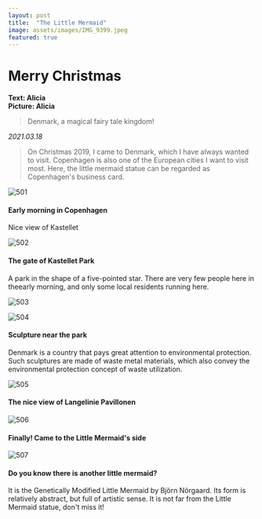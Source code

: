 ```yaml
---
layout: post
title:  "The Little Mermaid"
image: assets/images/IMG_9399.jpeg
featured: true
---
```


# Merry Christmas
**Text: Alicia**  
**Picture: Alicia**  

> Denmark, a magical fairy tale kingdom!

_2021.03.18_
> On Christmas 2019, I came to Denmark, which I have always wanted to visit.
Copenhagen is also one of the European cities I want to visit most. Here, the little mermaid statue can be regarded as Copenhagen's business card.

![501](../assets/images/IMG_9364.jpeg)

#### Early morning in Copenhagen
Nice view of Kastellet

![502](../assets/images/IMG_9365.jpeg)

#### The gate of Kastellet Park
A park in the shape of a five-pointed star. There are very few people here in theearly morning, and only some local residents running here.

![503](../assets/images/IMG_9386.jpeg)

![504](../assets/images/IMG_9387.jpeg)

#### Sculpture near the park
Denmark is a country that pays great attention to environmental protection. Such sculptures are made of waste metal materials, which also convey the environmental protection concept of waste utilization.

![505](../assets/images/IMG_9388.jpeg)

#### The nice view of Langelinie Pavillonen

![506](../assets/images/IMG_9401.jpeg)

#### Finally! Came to the Little Mermaid's side

![507](../assets/images/IMG_9408.jpeg)

#### Do you know there is another little mermaid?
It is the Genetically Modified Little Mermaid by Björn Nörgaard. Its form is relatively abstract, but full of artistic sense. It is not far from the Little Mermaid statue, don't miss it!










